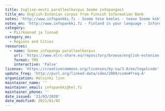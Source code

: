 ```yaml
---
title: Inglise-eesti paralleelkorpus Soome infopangast
title_en: English-Estonian corpus from Finnish Information Bank
notes: 'http://www.infopankki.fi - Soome teie keeles - teave Soome kohta - kolimine Soome - elamine Soomes'
notes_en: 'http://www.infopankki.fi - Finland in your language - Information about Finland - Moving to Finland - Living in Finland'
category:
  - Piirkonnad ja linnad
category_en:
  - Regions and Cities
resources:
  - name: Soome infopanga paralleelkorpus
    url: 'https://www.elrc-share.eu/repository/browse/english-estonian-corpus-from-finnish-information-bank-processed/b415363267f411e8b7d400155d026706e3679c04370549eba38385a5a0b9eae3/'
    format: TMX
    interactive: 'False'
license: 'https://creativecommons.org/licenses/by-sa/3.0/ee/legalcode'
update_freq: 'http://purl.org/linked-data/sdmx/2009/code#freq-A'
organization: Helsinki linn
maintainer_name: ''
maintainer_email: infopankki@hel.fi
maintainer_phone: ''
date_issued: '21/03/2020'
date_modified: 2021/01/02
---
```

